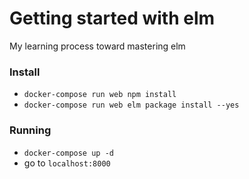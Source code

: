 # Getting started with elm

My learning process toward mastering elm

### Install

- `docker-compose run web npm install`
- `docker-compose run web elm package install --yes`


### Running

- `docker-compose up -d`
- go to `localhost:8000`
